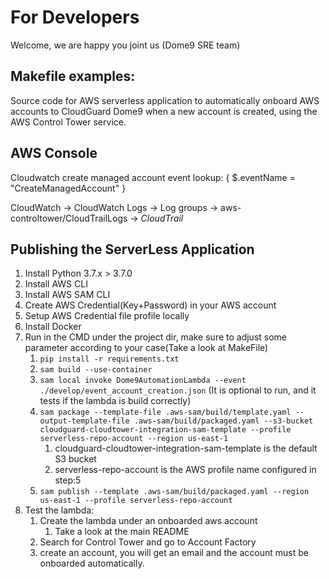 
# For Developers
Welcome, we are happy you joint us (Dome9 SRE team)

## Makefile examples:
Source code for AWS serverless application to automatically onboard AWS accounts to CloudGuard Dome9 when a new account is created, using the AWS Control Tower service.

## AWS Console
Cloudwatch create managed account event lookup:
{ $.eventName = "CreateManagedAccount" }

CloudWatch -> CloudWatch Logs -> Log groups -> aws-controltower/CloudTrailLogs -> <you-master-account-id>_CloudTrail_<your-region>

## Publishing the ServerLess Application
1. Install Python 3.7.x > 3.7.0
2. Install AWS CLI
3. Install AWS SAM CLI
4. Create AWS Credential(Key+Password) in your AWS account
5. Setup AWS Credential file profile locally
6. Install Docker
7. Run in the CMD under the project dir, make sure to adjust some parameter according to your case(Take a look at MakeFile)
   1. `pip install -r requirements.txt`
   2. `sam build --use-container`
   3. `sam local invoke Dome9AutomationLambda --event ./develop/event_account_creation.json` (It is optional to run, and it tests if the lambda is build correctly)
   4. `sam package --template-file .aws-sam/build/template.yaml --output-template-file .aws-sam/build/packaged.yaml --s3-bucket cloudguard-cloudtower-integration-sam-template --profile serverless-repo-account --region us-east-1`
      1. cloudguard-cloudtower-integration-sam-template is the default S3 bucket
      2. serverless-repo-account is the AWS profile name configured in step:5
   5. `sam publish --template .aws-sam/build/packaged.yaml --region us-east-1 --profile serverless-repo-account`
8. Test the lambda:
   1. Create the lambda under an onboarded aws account
      1. Take a look at the main README
   2. Search for Control Tower and go to Account Factory 
   3. create an account, you will get an email and the account must be onboarded automatically.